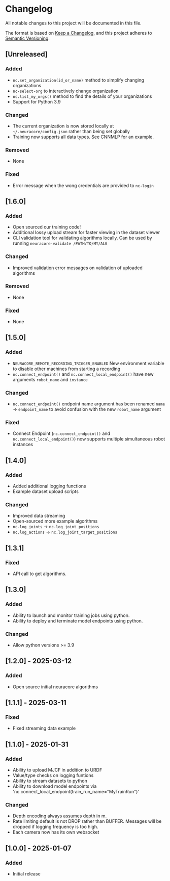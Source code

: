 # Changelog

All notable changes to this project will be documented in this file.

The format is based on [Keep a Changelog](https://keepachangelog.com/en/1.1.0/),
and this project adheres to [Semantic Versioning](https://semver.org/spec/v2.0.0.html).


## [Unreleased]

### Added

- `nc.set_organization(id_or_name)` method to simplify changing organizations
- `nc-select-org` to interactively change organization
- `nc.list_my_orgs()` method to find the details of your organizations
- Support for Python 3.9

### Changed

- The current organization is now stored locally at `~/.neuracore/config.json` rather than being set globally
- Training now supports all data types. See CNNMLP for an example.

### Removed

- None

### Fixed

- Error message when the wong credentials are provided to `nc-login` 


## [1.6.0]

### Added

- Open sourced our training code!
- Additional lossy upload stream for faster viewing in the dataset viewer
- CLI validation tool for validating algorithms locally. Can be used by running `neuracore-validate /PATH/TO/MY/ALG`

### Changed

- Improved validation error messages on validation of uploaded algorithms

### Removed

- None

### Fixed

- None


## [1.5.0]

### Added

- `NEURACORE_REMOTE_RECORDING_TRIGGER_ENABLED` New environment variable to disable other machines from starting a recording
- `nc.connect_endpoint()` and `nc.connect_local_endpoint()` have new arguments `robot_name` and `instance`

### Changed

- `nc.connect_endpoint()` endpoint name argument has been renamed `name` -> `endpoint_name` to avoid confusion with the new `robot_name` argument

### Fixed

- Connect Endpoint (`nc.connect_endpoint()` and `nc.connect_local_endpoint()`) now supports multiple simultaneous robot instances


## [1.4.0]

### Added

- Added additional logging functions
- Example dataset upload scripts

### Changed

- Improved data streaming
- Open-sourced more example algorithms
- `nc.log_joints` -> `nc.log_joint_positions`
- `nc.log_actions` -> `nc.log_joint_target_positions`



## [1.3.1]

### Fixed

- API call to get algorithms.


## [1.3.0] 

### Added

- Ability to launch and monitor training jobs using python.
- Ability to deploy and terminate model endpoints using python.

### Changed

- Allow python versions >= 3.9


## [1.2.0] - 2025-03-12

### Added

- Open source initial neuracore algorithms


## [1.1.1] - 2025-03-11

### Fixed

- Fixed streaming data example


## [1.1.0] - 2025-01-31

### Added

- Ability to upload MJCF in addition to URDF
- Value/type checks on logging funtions
- Ability to stream datasets to python
- Ability to download model endpoints via 'nc.connect_local_endpoint(train_run_name="MyTrainRun")'

### Changed

- Depth encoding always assumes depth in m.
- Rate limiting default is not DROP rather than BUFFER. Messages will be dropped if logging frequency is too high. 
- Each camera now has its own websocket


## [1.0.0] - 2025-01-07

### Added

- Initial release
